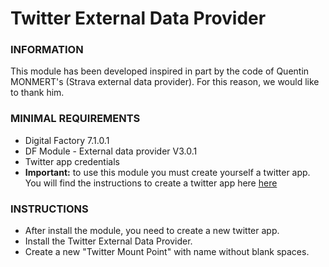 # Twitter External Data Provider

### INFORMATION
This module has been developed inspired in part by the code of Quentin MONMERT's (Strava external data provider).  For this reason, we would like to thank him.   

### MINIMAL REQUIREMENTS
* Digital Factory 7.1.0.1
* DF Module - External data provider V3.0.1 
* Twitter app credentials
* **Important:** to use this module you must create yourself a twitter app.
You will find the instructions to create a twitter app here [here](https://dev.twitter.com/oauth/overview/application-owner-access-tokens)

### INSTRUCTIONS
* After install the module, you need to create a new twitter app.
* Install the Twitter External Data Provider.
* Create a new "Twitter Mount Point" with name without blank spaces.
